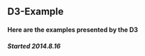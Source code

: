 ## D3-Example

####    Here are the examples presented by the D3


#####                      Started 2014.8.16
